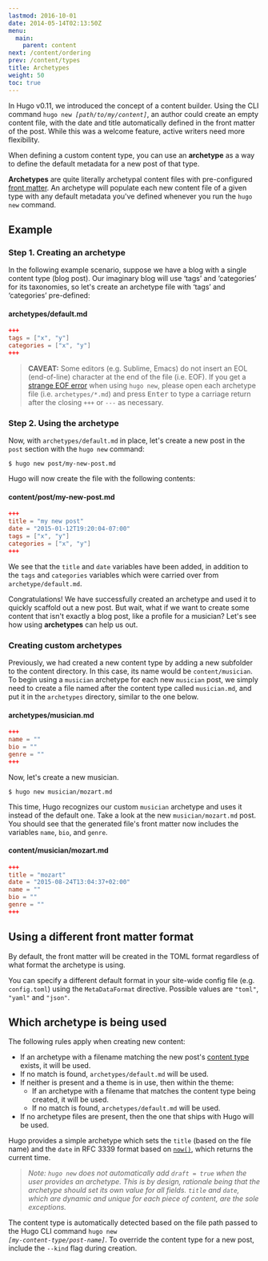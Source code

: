 ```yaml
---
lastmod: 2016-10-01
date: 2014-05-14T02:13:50Z
menu:
  main:
    parent: content
next: /content/ordering
prev: /content/types
title: Archetypes
weight: 50
toc: true
---
```


In Hugo v0.11, we introduced the concept of a content builder. Using the CLI 
command <code>hugo new <em>[path/to/my/content]</em></code>, an author could 
create an empty content file, with the date and title automatically defined in 
the front matter of the post. While this was a welcome feature, active writers 
need more flexibility.

When defining a custom content type, you can use an **archetype** as a way to 
define the default metadata for a new post of that type. 

**Archetypes** are quite literally archetypal content files with pre-configured 
[front matter](/content/front-matter). An archetype will populate each new 
content file of a given type with any default metadata you've defined whenever 
you run the `hugo new` command.

## Example

### Step 1. Creating an archetype

In the following example scenario, suppose we have a blog with a single content 
type (blog post). Our imaginary blog will use ‘tags’ and ‘categories’ for its 
taxonomies, so let's create an archetype file with ‘tags’ and ‘categories’ 
pre-defined:

#### archetypes/default.md

```toml
+++
tags = ["x", "y"]
categories = ["x", "y"]
+++
```

> __CAVEAT:__  Some editors (e.g. Sublime, Emacs) do not insert an EOL (end-of-line) character at the end of the file (i.e. EOF).  If you get a [strange EOF error](/troubleshooting/strange-eof-error/) when using `hugo new`, please open each archetype file (i.e.&nbsp;`archetypes/*.md`) and press <kbd>Enter</kbd> to type a carriage return after the closing `+++` or `---` as necessary.


### Step 2. Using the archetype

Now, with `archetypes/default.md` in place, let's create a new post in the `post` 
section with the `hugo new` command:

    $ hugo new post/my-new-post.md

Hugo will now create the file with the following contents:

#### content/post/my-new-post.md

```toml
+++
title = "my new post"
date = "2015-01-12T19:20:04-07:00"
tags = ["x", "y"]
categories = ["x", "y"]
+++
```

We see that the `title` and `date` variables have been added, in addition to the 
`tags` and `categories` variables which were carried over from `archetype/default.md`.

Congratulations! We have successfully created an archetype and used it to 
quickly scaffold out a new post. But wait, what if we want to create some content
that isn't exactly a blog post, like a profile for a musician? Let's see how
using **archetypes** can help us out.

### Creating custom archetypes

Previously, we had created a new content type by adding a new subfolder to the 
content directory. In this case, its name would be `content/musician`. To begin 
using a `musician` archetype for each new `musician` post, we simply need to 
create a file named after the content type called `musician.md`, and put it in 
the `archetypes` directory, similar to the one below.

#### archetypes/musician.md

```toml
+++
name = ""
bio = ""
genre = ""
+++
```

Now, let's create a new musician.

    $ hugo new musician/mozart.md

This time, Hugo recognizes our custom `musician` archetype and uses it instead of 
the default one. Take a look at the new `musician/mozart.md` post. You should see 
that the generated file's front matter now includes the variables `name`, `bio`, 
and `genre`.

#### content/musician/mozart.md

```toml
+++
title = "mozart"
date = "2015-08-24T13:04:37+02:00"
name = ""
bio = ""
genre = ""
+++
```

## Using a different front matter format

By default, the front matter will be created in the TOML format
regardless of what format the archetype is using.

You can specify a different default format in your site-wide config file
(e.g. `config.toml`) using the `MetaDataFormat` directive.
Possible values are `"toml"`, `"yaml"` and `"json"`.

## Which archetype is being used

The following rules apply when creating new content:

* If an archetype with a filename matching the new post's [content type](/content/type) exists, it will be used.
* If no match is found, `archetypes/default.md` will be used.
* If neither is present and a theme is in use, then within the theme:
    * If an archetype with a filename that matches the content type being created, it will be used.
    * If no match is found, `archetypes/default.md` will be used.
* If no archetype files are present, then the one that ships with Hugo will be used.

Hugo provides a simple archetype which sets the `title` (based on the
file name) and the `date` in RFC&nbsp;3339 format based on
[`now()`](http://golang.org/pkg/time/#Now), which returns the current time.

> *Note: `hugo new` does not automatically add `draft = true` when the user
> provides an archetype.  This is by design, rationale being that
> the archetype should set its own value for all fields.
> `title` and `date`, which are dynamic and unique for each piece of content,
> are the sole exceptions.*

The content type is automatically detected based on the file path passed to the 
Hugo CLI command <code>hugo new <em>[my-content-type/post-name]</em></code>. To 
override the content type for a new post, include the `--kind` flag during creation.
